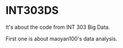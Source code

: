 # INT303DS
It's about the code from INT 303 Big Data.

First one is about maoyan100's data analysis.
